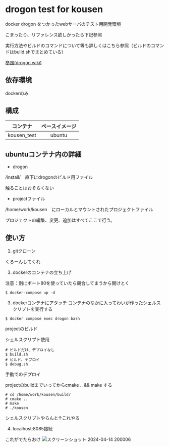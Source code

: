 # drogon test for kousen
docker drogon をつかったwebサーバのテスト用開発環境

こまったり、リファレンス欲しかったら下記参照

実行方法やビルドのコマンドについて等も詳しくはこちら参照（ビルドのコマンドはbuild.shでまとめている）

[参照(drogon wiki)](https://github.com/drogonframework/drogon/wiki)

## 依存環境
dockerのみ

## 構成

|コンテナ|ベースイメージ|
|:----:|:--:|
|kousen_test|ubuntu|

## ubuntuコンテナ内の詳細
- drogon
  
/install/　直下にdrogonのビルド用ファイル

触ることはおそらくない

- projectファイル
  
/home/work/kousen　にローカルとマウントされたプロジェクトファイル

プロジェクトの編集、変更、追加はすべてここで行う。

## 使い方
1. gitクローン

くろーんしてくれ


3. dockerのコンテナの立ち上げ 

注意：別にポート80を使っていたら競合してまうから開けとく
```shell
$ docker-compose up -d
```

3. dockerコンテナにアタッチ
コンテナのなかに入ってわいが作ったシェルスクリプトを実行する
 ```shell
$ docker compose exec drogon bash
```



projectのビルド

シェルスクリプト使用

```shell
# ビルドだけ、デプロイなし
$ build.sh
# ビルド、デプロイ
$ debug.sh
```

手動でのデプロイ

projectのbuildまでいってからcmake .. && make する
```shell
# cd /home/work/kousen/build/
# cmake ..
# make
# ./kousen
```

シェルスクリプトやらんと↑これやる

4. localhost:8085接続

これがでたらおけ
![スクリーンショット 2024-04-14 200006](https://github.com/sotta-tis/kousen_test/assets/104351502/441b7870-364d-49d4-b70f-a0ce33a11b9b)
